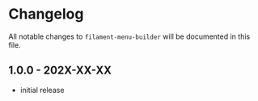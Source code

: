 # Changelog

All notable changes to `filament-menu-builder` will be documented in this file.

## 1.0.0 - 202X-XX-XX

- initial release
